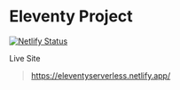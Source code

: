# Eleventy Project

[![Netlify Status](https://api.netlify.com/api/v1/badges/83c965de-b46c-4075-b98f-fdc982930676/deploy-status)](https://app.netlify.com/sites/xenodochial-ritchie-c7788d/deploys)

Live Site

> https://eleventyserverless.netlify.app/
